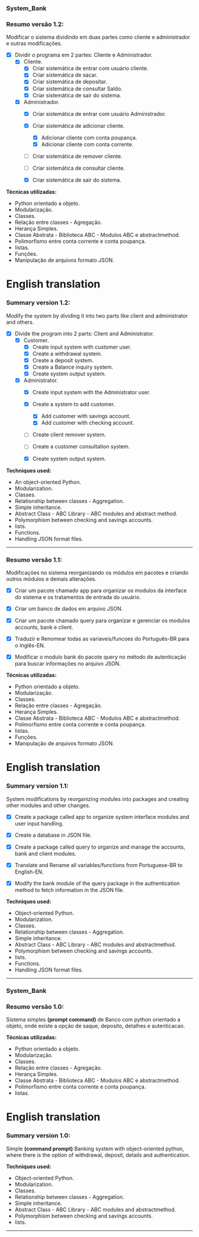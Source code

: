 ### System_Bank

### Resumo versão 1.2:

Modificar o sistema dividindo em duas partes como cliente e administrador e outras modificações.

 - [x] Dividir o programa em 2 partes: Cliente e Administrador.
   - [x] Cliente.
      - [x] Criar sistemática de entrar com usuário cliente.
      - [x] Criar sistemática de sacar.
      - [x] Criar sistemática de depositar.
      - [x] Criar sistemática de consultar Saldo.
      - [x] Criar sistemática de sair do sistema. 
   - [x] Administrador.
      - [x] Criar sistemática de entrar com usuário Administrador.
      - [x] Criar sistemática de adicionar cliente.
         - [x] Adicionar cliente com conta poupança.
         - [x] Adicionar cliente com conta corrente.
      - [ ] Criar sistemática de remover cliente.
      - [ ] Criar sistemática de consultar cliente.
      - [x] Criar sistemática de sair do sistema. 


**Técnicas utilizadas:**

* Python orientado a objeto.
* Modularização.
* Classes.
* Relação entre classes - Agregação.
* Herança Simples.
* Classe Abstrata - Biblioteca ABC - Modulos ABC e abstractmethod.
* Polimorfismo entre conta corrente e conta poupança.
* listas.
* Funções.
* Manipulação de arquivos formato JSON.

# English translation

### Summary version 1.2:

Modify the system by dividing it into two parts like client and administrator and others.

 - [x] Divide the program into 2 parts: Client and Administrator.
   - [x] Customer.
      - [x] Create input system with customer user.
      - [x] Create a withdrawal system.
      - [x] Create a deposit system.
      - [x] Create a Balance inquiry system.
      - [x] Create system output system.
   - [x] Administrator.
      - [x] Create input system with the Administrator user.
      - [x] Create a system to add customer.
         - [x] Add customer with savings account.
         - [x] Add customer with checking account.
      - [ ] Create client remover system.
      - [ ] Create a customer consultation system.
      - [x] Create system output system.


**Techniques used:**

* An object-oriented Python.
* Modularization.
* Classes.
* Relationship between classes - Aggregation.
* Simple inheritance.
* Abstract Class - ABC Library - ABC modules and abstract method.
* Polymorphism between checking and savings accounts.
* lists.
* Functions.
* Handling JSON format files.

___

### Resumo versão 1.1:

Modificações no sistema reorganizando os módulos em pacotes e criando outros módulos e demais alterações.

 - [x] Criar um pacote chamado app para organizar os modulos da interface do sistema e os tratamentos de entrada do usuário.
 - [x] Criar um banco de dados em arquivo JSON.
 - [x] Criar um pacote chamado query para organizar e gerenciar os modulos accounts, bank e client.
 - [x] Traduzir e Renomear todas as variaveis/funcoes do Português-BR para o Inglês-EN.
 - [x] Modificar o modulo bank do pacote query no método de autenticação para buscar informações no arquivo JSON.


**Técnicas utilizadas:**

* Python orientado a objeto.
* Modularização.
* Classes.
* Relação entre classes - Agregação.
* Herança Simples.
* Classe Abstrata - Biblioteca ABC - Modulos ABC e abstractmethod.
* Polimorfismo entre conta corrente e conta poupança.
* listas.
* Funções.
* Manipulação de arquivos formato JSON.


# English translation

### Summary version 1.1:

System modifications by reorganizing modules into packages and creating other modules and other changes.

 - [x] Create a package called app to organize system interface modules and user input handling.
 - [x] Create a database in JSON file.
 - [x] Create a package called query to organize and manage the accounts, bank and client modules.
 - [x] Translate and Rename all variables/functions from Portuguese-BR to English-EN.
 - [x] Modify the bank module of the query package in the authentication method to fetch information in the JSON file.


**Techniques used:**

* Object-oriented Python.
* Modularization.
* Classes.
* Relationship between classes - Aggregation.
* Simple inheritance.
* Abstract Class - ABC Library - ABC modules and abstractmethod.
* Polymorphism between checking and savings accounts.
* lists.
* Functions.
* Handling JSON format files.

___

### System_Bank

### Resumo versão 1.0:

Sistema simples **(prompt command)** de Banco com python orientado a objeto, onde existe a opção de saque, deposito, detalhes e autenticacao.


**Técnicas utilizadas:**

* Python orientado a objeto.
* Modularização.
* Classes.
* Relação entre classes - Agregação.
* Herança Simples.
* Classe Abstrata - Biblioteca ABC - Modulos ABC e abstractmethod.
* Polimorfismo entre conta corrente e conta poupança.
* listas.


# English translation

### Summary version 1.0:

Simple **(command prompt)** Banking system with object-oriented python, where there is the option of withdrawal, deposit, details and authentication.

**Techniques used:**

* Object-oriented Python.
* Modularization.
* Classes.
* Relationship between classes - Aggregation.
* Simple inheritance.
* Abstract Class - ABC Library - ABC modules and abstractmethod.
* Polymorphism between checking and savings accounts.
* lists.

---